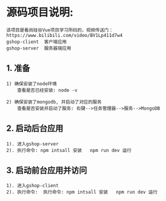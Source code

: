 # 源码项目说明:
    该项目是看尚硅谷Vue项目学习所码的，视频传送门：https://www.bilibili.com/video/BV1Lp411d7w4
	gshop-client  客户端应用
	gshop-server  服务器端应用
## 1. 准备
	1) 确保安装了node环境
		查看是否已经安装: node -v

	2) 确保安装了mongodb, 并启动了对应的服务
		查看是否安装并启动了服务: 右键-->任务管理器-->服务-->MongoDB	
## 2. 启动后台应用
	1). 进入gshop-server
	2). 执行命令: npm intsall 安装   npm run dev 运行

## 3. 启动前台应用并访问
	1). 进入gshop-client
	2). 执行命令:  执行命令: npm intsall 安装   npm run dev 运行


